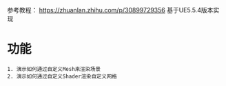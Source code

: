 参考教程： https://zhuanlan.zhihu.com/p/30899729356
基于UE5.5.4版本实现
# 功能
    1. 演示如何通过自定义Mesh来渲染场景
    2. 演示如何通过自定义Shader渲染自定义网格